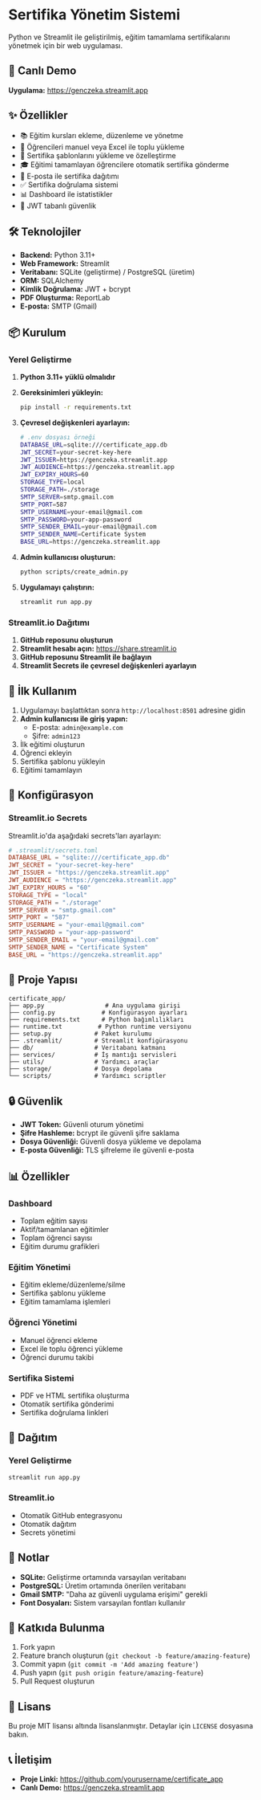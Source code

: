 # Sertifika Yönetim Sistemi

Python ve Streamlit ile geliştirilmiş, eğitim tamamlama sertifikalarını yönetmek için bir web uygulaması.

## 🚀 Canlı Demo

**Uygulama:** https://genczeka.streamlit.app

## ✨ Özellikler

- 📚 Eğitim kursları ekleme, düzenleme ve yönetme
- 👥 Öğrencileri manuel veya Excel ile toplu yükleme
- 📄 Sertifika şablonlarını yükleme ve özelleştirme
- 🎓 Eğitimi tamamlayan öğrencilere otomatik sertifika gönderme
- 📧 E-posta ile sertifika dağıtımı
- ✅ Sertifika doğrulama sistemi
- 📊 Dashboard ile istatistikler
- 🔐 JWT tabanlı güvenlik

## 🛠️ Teknolojiler

- **Backend:** Python 3.11+
- **Web Framework:** Streamlit
- **Veritabanı:** SQLite (geliştirme) / PostgreSQL (üretim)
- **ORM:** SQLAlchemy
- **Kimlik Doğrulama:** JWT + bcrypt
- **PDF Oluşturma:** ReportLab
- **E-posta:** SMTP (Gmail)

## 📦 Kurulum

### Yerel Geliştirme

1. **Python 3.11+ yüklü olmalıdır**
2. **Gereksinimleri yükleyin:**
   ```bash
   pip install -r requirements.txt
   ```

3. **Çevresel değişkenleri ayarlayın:**
   ```bash
   # .env dosyası örneği
   DATABASE_URL=sqlite:///certificate_app.db
   JWT_SECRET=your-secret-key-here
   JWT_ISSUER=https://genczeka.streamlit.app
   JWT_AUDIENCE=https://genczeka.streamlit.app
   JWT_EXPIRY_HOURS=60
   STORAGE_TYPE=local
   STORAGE_PATH=./storage
   SMTP_SERVER=smtp.gmail.com
   SMTP_PORT=587
   SMTP_USERNAME=your-email@gmail.com
   SMTP_PASSWORD=your-app-password
   SMTP_SENDER_EMAIL=your-email@gmail.com
   SMTP_SENDER_NAME=Certificate System
   BASE_URL=https://genczeka.streamlit.app
   ```

4. **Admin kullanıcısı oluşturun:**
   ```bash
   python scripts/create_admin.py
   ```

5. **Uygulamayı çalıştırın:**
   ```bash
   streamlit run app.py
   ```

### Streamlit.io Dağıtımı

1. **GitHub reposunu oluşturun**
2. **Streamlit hesabı açın:** https://share.streamlit.io
3. **GitHub reposunu Streamlit ile bağlayın**
4. **Streamlit Secrets ile çevresel değişkenleri ayarlayın**

## 🎯 İlk Kullanım

1. Uygulamayı başlattıktan sonra `http://localhost:8501` adresine gidin
2. **Admin kullanıcısı ile giriş yapın:**
   - E-posta: `admin@example.com`
   - Şifre: `admin123`
3. İlk eğitimi oluşturun
4. Öğrenci ekleyin
5. Sertifika şablonu yükleyin
6. Eğitimi tamamlayın

## 🔧 Konfigürasyon

### Streamlit.io Secrets

Streamlit.io'da aşağıdaki secrets'ları ayarlayın:

```toml
# .streamlit/secrets.toml
DATABASE_URL = "sqlite:///certificate_app.db"
JWT_SECRET = "your-secret-key-here"
JWT_ISSUER = "https://genczeka.streamlit.app"
JWT_AUDIENCE = "https://genczeka.streamlit.app"
JWT_EXPIRY_HOURS = "60"
STORAGE_TYPE = "local"
STORAGE_PATH = "./storage"
SMTP_SERVER = "smtp.gmail.com"
SMTP_PORT = "587"
SMTP_USERNAME = "your-email@gmail.com"
SMTP_PASSWORD = "your-app-password"
SMTP_SENDER_EMAIL = "your-email@gmail.com"
SMTP_SENDER_NAME = "Certificate System"
BASE_URL = "https://genczeka.streamlit.app"
```

## 📁 Proje Yapısı

```
certificate_app/
├── app.py                 # Ana uygulama girişi
├── config.py             # Konfigürasyon ayarları
├── requirements.txt      # Python bağımlılıkları
├── runtime.txt          # Python runtime versiyonu
├── setup.py            # Paket kurulumu
├── .streamlit/         # Streamlit konfigürasyonu
├── db/                 # Veritabanı katmanı
├── services/           # İş mantığı servisleri
├── utils/              # Yardımcı araçlar
├── storage/            # Dosya depolama
└── scripts/            # Yardımcı scriptler
```

## 🔒 Güvenlik

- **JWT Token:** Güvenli oturum yönetimi
- **Şifre Hashleme:** bcrypt ile güvenli şifre saklama
- **Dosya Güvenliği:** Güvenli dosya yükleme ve depolama
- **E-posta Güvenliği:** TLS şifreleme ile güvenli e-posta

## 📊 Özellikler

### Dashboard
- Toplam eğitim sayısı
- Aktif/tamamlanan eğitimler
- Toplam öğrenci sayısı
- Eğitim durumu grafikleri

### Eğitim Yönetimi
- Eğitim ekleme/düzenleme/silme
- Sertifika şablonu yükleme
- Eğitim tamamlama işlemleri

### Öğrenci Yönetimi
- Manuel öğrenci ekleme
- Excel ile toplu öğrenci yükleme
- Öğrenci durumu takibi

### Sertifika Sistemi
- PDF ve HTML sertifika oluşturma
- Otomatik sertifika gönderimi
- Sertifika doğrulama linkleri

## 🚀 Dağıtım

### Yerel Geliştirme
```bash
streamlit run app.py
```

### Streamlit.io
- Otomatik GitHub entegrasyonu
- Otomatik dağıtım
- Secrets yönetimi

## 📝 Notlar

- **SQLite:** Geliştirme ortamında varsayılan veritabanı
- **PostgreSQL:** Üretim ortamında önerilen veritabanı
- **Gmail SMTP:** "Daha az güvenli uygulama erişimi" gerekli
- **Font Dosyaları:** Sistem varsayılan fontları kullanılır

## 🤝 Katkıda Bulunma

1. Fork yapın
2. Feature branch oluşturun (`git checkout -b feature/amazing-feature`)
3. Commit yapın (`git commit -m 'Add amazing feature'`)
4. Push yapın (`git push origin feature/amazing-feature`)
5. Pull Request oluşturun

## 📄 Lisans

Bu proje MIT lisansı altında lisanslanmıştır. Detaylar için `LICENSE` dosyasına bakın.

## 📞 İletişim

- **Proje Linki:** https://github.com/yourusername/certificate_app
- **Canlı Demo:** https://genczeka.streamlit.app
